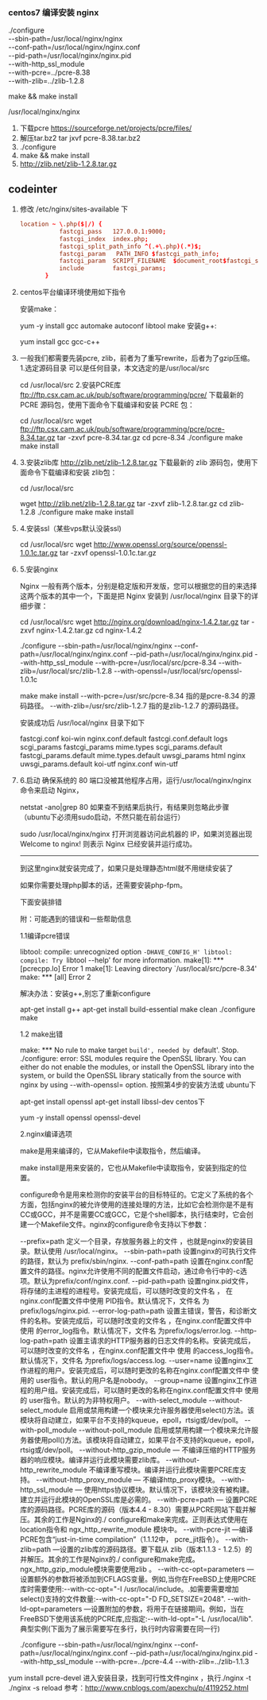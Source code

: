 ### centos7 编译安装 nginx
./configure \
    --sbin-path=/usr/local/nginx/nginx \
    --conf-path=/usr/local/nginx/nginx.conf \
    --pid-path=/usr/local/nginx/nginx.pid \
    --with-http_ssl_module \
    --with-pcre=../pcre-8.38 \
    --with-zlib=../zlib-1.2.8

make && make install

/usr/local/nginx/nginx

1. 下载pcre
    https://sourceforge.net/projects/pcre/files/
2. 解压tar.bz2
    tar jxvf pcre-8.38.tar.bz2
3. ./configure
4. make && make install
1. http://zlib.net/zlib-1.2.8.tar.gz

## codeinter
1. 修改 /etc/nginx/sites-available 下
    ```nginx.conf
    location ~ \.php($|/) {
               fastcgi_pass   127.0.0.1:9000;
               fastcgi_index  index.php;
               fastcgi_split_path_info ^(.+\.php)(.*)$;
               fastcgi_param   PATH_INFO $fastcgi_path_info;
               fastcgi_param  SCRIPT_FILENAME  $document_root$fastcgi_script_name;
               include        fastcgi_params;
           }
    ```

1. centos平台编译环境使用如下指令
   
   安装make：
   
   yum -y install gcc automake autoconf libtool make
   安装g++:
   
   yum install gcc gcc-c++
   
2. 一般我们都需要先装pcre, zlib，前者为了重写rewrite，后者为了gzip压缩。
   1.选定源码目录
   可以是任何目录，本文选定的是/usr/local/src
   
   cd /usr/local/src
   2.安装PCRE库
   ftp://ftp.csx.cam.ac.uk/pub/software/programming/pcre/ 下载最新的 PCRE 源码包，使用下面命令下载编译和安装 PCRE 包：
   
   cd /usr/local/src
   wget ftp://ftp.csx.cam.ac.uk/pub/software/programming/pcre/pcre-8.34.tar.gz 
   tar -zxvf pcre-8.34.tar.gz
   cd pcre-8.34
   ./configure
   make
   make install
   
3. 3.安装zlib库
   http://zlib.net/zlib-1.2.8.tar.gz 下载最新的 zlib 源码包，使用下面命令下载编译和安装 zlib包：
   
   cd /usr/local/src
   
   wget http://zlib.net/zlib-1.2.8.tar.gz
   tar -zxvf zlib-1.2.8.tar.gz
   cd zlib-1.2.8
   ./configure
   make
   make install
   
4. 4.安装ssl（某些vps默认没装ssl)
   
   cd /usr/local/src
   wget http://www.openssl.org/source/openssl-1.0.1c.tar.gz
   tar -zxvf openssl-1.0.1c.tar.gz
   
5. 5.安装nginx
   
   Nginx 一般有两个版本，分别是稳定版和开发版，您可以根据您的目的来选择这两个版本的其中一个，下面是把 Nginx 安装到 /usr/local/nginx 目录下的详细步骤：
   
   cd /usr/local/src
   wget http://nginx.org/download/nginx-1.4.2.tar.gz
   tar -zxvf nginx-1.4.2.tar.gz
   cd nginx-1.4.2
   
   ./configure --sbin-path=/usr/local/nginx/nginx 
   --conf-path=/usr/local/nginx/nginx.conf 
   --pid-path=/usr/local/nginx/nginx.pid 
   --with-http_ssl_module 
   --with-pcre=/usr/local/src/pcre-8.34 
   --with-zlib=/usr/local/src/zlib-1.2.8 
   --with-openssl=/usr/local/src/openssl-1.0.1c
   
   make
   make install
   --with-pcre=/usr/src/pcre-8.34 指的是pcre-8.34 的源码路径。
   --with-zlib=/usr/src/zlib-1.2.7 指的是zlib-1.2.7 的源码路径。
   
   安装成功后 /usr/local/nginx 目录下如下
   
   fastcgi.conf            koi-win             nginx.conf.default
   fastcgi.conf.default    logs                scgi_params
   fastcgi_params          mime.types          scgi_params.default
   fastcgi_params.default  mime.types.default  uwsgi_params
   html                    nginx               uwsgi_params.default
   koi-utf                 nginx.conf          win-utf
   
6. 6.启动
   确保系统的 80 端口没被其他程序占用，运行/usr/local/nginx/nginx 命令来启动 Nginx，
   
   netstat -ano|grep 80
   如果查不到结果后执行，有结果则忽略此步骤（ubuntu下必须用sudo启动，不然只能在前台运行）
   
   sudo /usr/local/nginx/nginx
   打开浏览器访问此机器的 IP，如果浏览器出现 Welcome to nginx! 则表示 Nginx 已经安装并运行成功。
   
   
   
   -----------------------------------------------------
   到这里nginx就安装完成了，如果只是处理静态html就不用继续安装了
   
   如果你需要处理php脚本的话，还需要安装php-fpm。
   
   下面安装排错
   
   附：可能遇到的错误和一些帮助信息
   
   1.1编译pcre错误
   
   libtool: compile: unrecognized option `-DHAVE_CONFIG_H'
   libtool: compile: Try `libtool --help' for more information.
   make[1]: *** [pcrecpp.lo] Error 1
   make[1]: Leaving directory `/usr/local/src/pcre-8.34'
   make: *** [all] Error 2
   
   
   解决办法：安装g++,别忘了重新configure
   
   apt-get install g++
   apt-get install build-essential
   make clean
   ./configure
   make
   
   1.2 make出错
   
   make: *** No rule to make target `build', needed by `default'.  Stop.
   ./configure: error: SSL modules require the OpenSSL library.
   You can either do not enable the modules, or install the OpenSSL library
   into the system, or build the OpenSSL library statically from the source
   with nginx by using --with-openssl= option.
   按照第4步的安装方法或
   ubuntu下
   
   apt-get install openssl
   apt-get install libssl-dev
   centos下
   
   yum -y install openssl openssl-devel
   
   2.nginx编译选项
   
   make是用来编译的，它从Makefile中读取指令，然后编译。
   
   make install是用来安装的，它也从Makefile中读取指令，安装到指定的位置。
   
   configure命令是用来检测你的安装平台的目标特征的。它定义了系统的各个方面，包括nginx的被允许使用的连接处理的方法，比如它会检测你是不是有CC或GCC，并不是需要CC或GCC，它是个shell脚本，执行结束时，它会创建一个Makefile文件。nginx的configure命令支持以下参数：
   
   --prefix=path    定义一个目录，存放服务器上的文件 ，也就是nginx的安装目录。默认使用 /usr/local/nginx。
   --sbin-path=path 设置nginx的可执行文件的路径，默认为  prefix/sbin/nginx.
   --conf-path=path  设置在nginx.conf配置文件的路径。nginx允许使用不同的配置文件启动，通过命令行中的-c选项。默认为prefix/conf/nginx.conf.
   --pid-path=path  设置nginx.pid文件，将存储的主进程的进程号。安装完成后，可以随时改变的文件名 ， 在nginx.conf配置文件中使用 PID指令。默认情况下，文件名 为prefix/logs/nginx.pid.
   --error-log-path=path 设置主错误，警告，和诊断文件的名称。安装完成后，可以随时改变的文件名 ，在nginx.conf配置文件中 使用 的error_log指令。默认情况下，文件名 为prefix/logs/error.log.
   --http-log-path=path  设置主请求的HTTP服务器的日志文件的名称。安装完成后，可以随时改变的文件名 ，在nginx.conf配置文件中 使用 的access_log指令。默认情况下，文件名 为prefix/logs/access.log.
   --user=name  设置nginx工作进程的用户。安装完成后，可以随时更改的名称在nginx.conf配置文件中 使用的 user指令。默认的用户名是nobody。
   --group=name  设置nginx工作进程的用户组。安装完成后，可以随时更改的名称在nginx.conf配置文件中 使用的 user指令。默认的为非特权用户。
   --with-select_module --without-select_module 启用或禁用构建一个模块来允许服务器使用select()方法。该模块将自动建立，如果平台不支持的kqueue，epoll，rtsig或/dev/poll。
   --with-poll_module --without-poll_module 启用或禁用构建一个模块来允许服务器使用poll()方法。该模块将自动建立，如果平台不支持的kqueue，epoll，rtsig或/dev/poll。
   --without-http_gzip_module — 不编译压缩的HTTP服务器的响应模块。编译并运行此模块需要zlib库。
   --without-http_rewrite_module  不编译重写模块。编译并运行此模块需要PCRE库支持。
   --without-http_proxy_module — 不编译http_proxy模块。
   --with-http_ssl_module — 使用https协议模块。默认情况下，该模块没有被构建。建立并运行此模块的OpenSSL库是必需的。
   --with-pcre=path — 设置PCRE库的源码路径。PCRE库的源码（版本4.4 - 8.30）需要从PCRE网站下载并解压。其余的工作是Nginx的./ configure和make来完成。正则表达式使用在location指令和 ngx_http_rewrite_module 模块中。
   --with-pcre-jit —编译PCRE包含“just-in-time compilation”（1.1.12中， pcre_jit指令）。
   --with-zlib=path —设置的zlib库的源码路径。要下载从 zlib（版本1.1.3 - 1.2.5）的并解压。其余的工作是Nginx的./ configure和make完成。ngx_http_gzip_module模块需要使用zlib 。
   --with-cc-opt=parameters — 设置额外的参数将被添加到CFLAGS变量。例如,当你在FreeBSD上使用PCRE库时需要使用:--with-cc-opt="-I /usr/local/include。.如需要需要增加 select()支持的文件数量:--with-cc-opt="-D FD_SETSIZE=2048".
   --with-ld-opt=parameters —设置附加的参数，将用于在链接期间。例如，当在FreeBSD下使用该系统的PCRE库,应指定:--with-ld-opt="-L /usr/local/lib".
   典型实例(下面为了展示需要写在多行，执行时内容需要在同一行)
   
   ./configure
       --sbin-path=/usr/local/nginx/nginx
       --conf-path=/usr/local/nginx/nginx.conf
       --pid-path=/usr/local/nginx/nginx.pid
       --with-http_ssl_module
       --with-pcre=../pcre-4.4
       --with-zlib=../zlib-1.1.3
       
yum install pcre-devel
进入安装目录，找到可行性文件nginx ，执行./nginx -t
./nginx -s reload
参考：http://www.cnblogs.com/apexchu/p/4119252.html